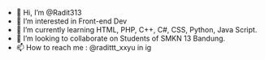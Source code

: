 - 👋 Hi, I’m @Radit313
- 👀 I’m interested in Front-end Dev
- 🌱 I’m currently learning HTML, PHP, C++, C#, CSS, Python, Java Script.
- 💞️ I’m looking to collaborate on Students of SMKN 13 Bandung.
- 📫 How to reach me : @radittt_xxyu in ig


<!---
Radit313/Radit313 is a ✨ special ✨ repository because its `README.md` (this file) appears on your GitHub profile.
You can click the Preview link to take a look at your changes.
--->
